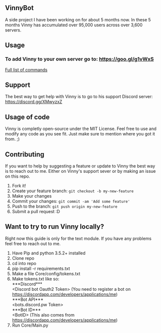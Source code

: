 ## VinnyBot
A side project I have been working on for about 5 months now. In these 5 months Vinny has accumulated over 95,000 users across over 3,600 servers.

## Usage
### To add Vinny to your own server go to: https://goo.gl/g1vWxS  
[Full list of commands](docs/commands.md)

## Support
The best way to get help with Vinny is to go to his support Discord server: https://discord.gg/XMwyzxZ

## Usage of code
Vinny is completly open-source under the MIT License. Feel free to use and modify any code as you see fit. Just make sure to mention where you got it from. ;)

## Contributing
If you want to help by suggesting a feature or update to Vinny the best way is to reach out to me. Either on Vinny's support sever or by making an issue on this repo.

1. Fork it!
2. Create your feature branch: `git checkout -b my-new-feature`
3. Make your changes
4. Commit your changes: `git commit -am 'Add some feature'`
5. Push to the branch: `git push origin my-new-feature`
6. Submit a pull request :D

## Want to try to run Vinny locally?
Right now this guide is only for the text module. If you have any problems feel free to reach out to me.

1. Have Pip and python 3.5.2+ installed
2. Clone repo
3. cd into repo
4. pip install -r requirements.txt
5. Make a file Core/config/tokens.txt
6. Make tokens.txt like so:  
\*\*\*Discord\*\*\*   
\<Discord bot Oauth2 Token\>  (You need to register a bot on https://discordapp.com/developers/applications/me)  
\*\*\*Bot API\*\*\*  
\<bots.discord.pw Token\>   
\*\*\*Bot ID\*\*\*  
\<BotID\>  (This also comes from https://discordapp.com/developers/applications/me)
7. Run Core/Main.py  
